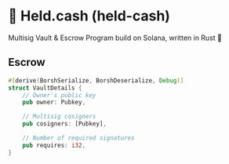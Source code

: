 # 🏦 Held.cash (held-cash)

Multisig Vault & Escrow Program build on Solana, written in Rust 🦀

## Escrow

```rust
#[derive(BorshSerialize, BorshDeserialize, Debug)]
struct VaultDetails {
    // Owner's public key
    pub owner: Pubkey,

    // Multisig cosigners
    pub cosigners: [Pubkey],

    // Number of required signatures
    pub requires: i32,
}
```
